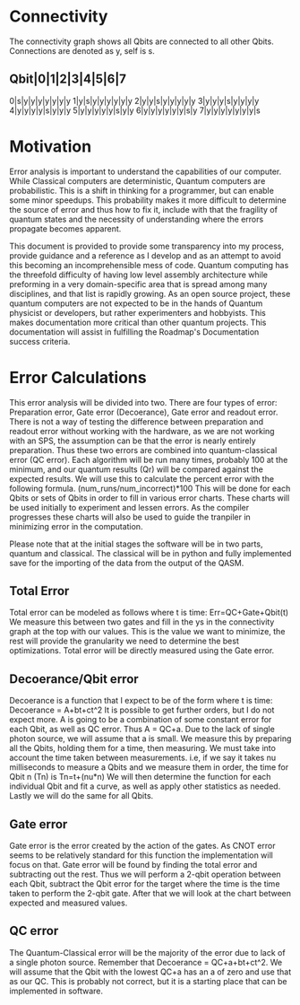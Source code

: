 # Connectivity

The connectivity graph shows all Qbits are connected to all other Qbits.
Connections are denoted as y, self is s.

Qbit|0|1|2|3|4|5|6|7
-------------------
0|s|y|y|y|y|y|y|y
1|y|s|y|y|y|y|y|y
2|y|y|s|y|y|y|y|y
3|y|y|y|s|y|y|y|y
4|y|y|y|y|s|y|y|y
5|y|y|y|y|y|s|y|y
6|y|y|y|y|y|y|s|y
7|y|y|y|y|y|y|y|s

# Motivation

Error analysis is important to understand the capabilities of our computer.
While Classical computers are deterministic, Quantum computers are probabilistic. This is a shift in thinking for a programmer, but can enable some minor speedups.
This probability makes it more difficult to determine the source of error and thus how to fix it, include with that the fragility of quantum states and the necessity of understanding where the errors propagate becomes apparent.

This document is provided to provide some transparency into my process, provide guidance and a reference as I develop and as an attempt to avoid this becoming an incomprehensible mess of code.
Quantum computing has the threefold difficulty of having low level assembly architecture while preforming in a very domain-specific area that is spread among many disciplines, and that list is rapidly growing.
As an open source project, these quantum computers are not expected to be in the hands of Quantum physicist or developers, but rather experimenters and hobbyists. This makes documentation more critical than other quantum projects.
This documentation will assist in fulfilling the Roadmap's Documentation success criteria.


# Error Calculations

This error analysis will be divided into two. There are four types of error: Preparation error, Gate error (Decoerance), Gate error and readout error.
There is not a way of testing the difference between preparation and readout error without working with the hardware, as we are not working with an SPS, the assumption can be that the error is nearly entirely preparation. Thus these two errors are combined into quantum-classical error (QC error).
Each algorithm will be run many times, probably 100 at the minimum, and our quantum results (Qr) will be compared against the expected results. We will use this to calculate the percent error with the following formula.
	(num_runs/num_incorrect)*100
This will be done for each Qbits or sets of Qbits in order to fill in various error charts. These charts will be used initially to experiment and lessen errors. As the compiler progresses these charts will also be used to guide the tranpiler in minimizing error in the computation.

Please note that at the initial stages the software will be in two parts, quantum and classical. The classical will be in python and fully implemented save for the importing of the data from the output of the QASM.

## Total Error

Total error can be modeled as follows where t is time:
	Err=QC+Gate+Qbit(t)
We measure this between two gates and fill in the ys in the connectivity graph at the top with our values. This is the value we want to minimize, the rest will provide the granularity we need to determine the best optimizations.
Total error will be directly measured using the Gate error.

## Decoerance/Qbit error

Decoerance is a function that I expect to be of the form where t is time:
	Decoerance = A+bt+ct^2
	It is possible to get further orders, but I do not expect more.
A is going to be a combination of some constant error for each Qbit, as well as QC error. Thus A = QC+a. Due to the lack of single photon source, we will assume that a is small.
We measure this by preparing all the Qbits, holding them for a time, then measuring. We must take into account the time taken between measurements.
i.e, if we say it takes nu milliseconds to measure a Qbits and we measure them in order, the time for Qbit n (Tn) is Tn=t+(nu*n)
We will then determine the function for each individual Qbit and fit a curve, as well as apply other statistics as needed.
Lastly we will do the same for all Qbits.

## Gate error

Gate error is the error created by the action of the gates. As CNOT error seems to be relatively standard for this function the implementation will focus on that.
Gate error will be found by finding the total error and subtracting out the rest. Thus we will perform a 2-qbit operation between each Qbit, subtract the Qbit error for the target where the time is the time taken to perform the 2-qbit gate.
After that we will look at the chart between expected and measured values.

## QC error

The Quantum-Classical error will be the majority of the error due to lack of a single photon source. Remember that Decoerance = QC+a+bt+ct^2. We will assume that the Qbit with the lowest QC+a has an a of zero and use that as our QC.
This is probably not correct, but it is a starting place that can be implemented in software.
